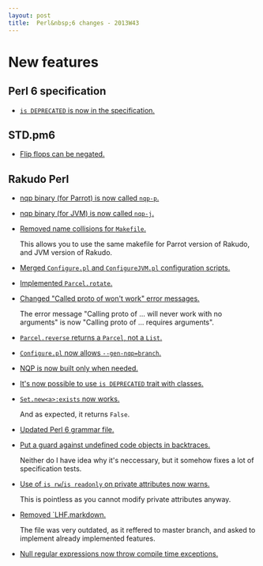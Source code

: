 ```yaml
---
layout: post
title:  Perl&nbsp;6 changes - 2013W43
---
```


New features
============

Perl 6 specification
--------------------

* [`is DEPRECATED` is now in the specification.](https://github.com/perl6/specs/commit/b8106c90cbfa8dbea55404a21f6aacf5bbaeeee8)

STD.pm6
-------

* [Flip flops can be negated.](https://github.com/perl6/std/commit/8adbc60ac4bce2fda58c74017cb0cbc20d5fcbc0)

Rakudo Perl
-----------

* [nqp binary (for Parrot) is now called `nqp-p`.](https://github.com/rakudo/rakudo/commit/54ffc91ba58f3d774963dc8c6ab4f086300a2712)

* [nqp binary (for JVM) is now called `nqp-j`.](https://github.com/rakudo/rakudo/commit/5df14829f255c3a3c1c03f5243e45bcdf87043e1)

* [Removed name collisions for `Makefile`.](https://github.com/rakudo/rakudo/commit/07e119e1e779439a3f22ce9f082d8621044393aa)

  This allows you to use the same makefile for Parrot version of
  Rakudo, and JVM version of Rakudo.

* [Merged `Configure.pl` and `ConfigureJVM.pl` configuration scripts.](https://github.com/rakudo/rakudo/commit/499325e0fc33a151f664973a40a02c23462ba093)

* [Implemented `Parcel.rotate`.](https://github.com/rakudo/rakudo/commit/b0c90ed3d2f6a2c7b86ae21cea87940bfc5140f6)

* [Changed "Called proto of won't work" error messages.](https://github.com/rakudo/rakudo/commit/09336e3661a38d594112f8cb20b9c3ea0f28f59c)

  The error message "Calling proto of ... will never work with no
  arguments" is now "Calling proto of ... requires arguments".

* [`Parcel.reverse` returns a `Parcel`, not a `List`.](https://github.com/rakudo/rakudo/commit/2684416fce76297ad97879a6926dcf611f077aaf)

* [`Configure.pl` now allows `--gen-nqp=branch`.](https://github.com/rakudo/rakudo/commit/fe4e1ff34a01fa0c68b9ddc2cefc67ba3a61fe8a)

* [NQP is now built only when needed.](https://github.com/rakudo/rakudo/commit/3c99ca750e2cb4df6c05b43ad0f6af4749561ccb)

* [It's now possible to use `is DEPRECATED` trait with classes.](https://github.com/rakudo/rakudo/commit/fd3e6833d7144e9b14fa28978168617fabfcf19c)

* [`Set.new<a>:exists` now works.](https://github.com/rakudo/rakudo/commit/882e3376c572cf34a3ffd5c82e5f4c6b0f348e17)

  And as expected, it returns `False`.

* [Updated Perl 6 grammar file.](https://github.com/rakudo/rakudo/commit/37acfa1d76ab7bf00716b8597aa81ea783c61499)

* [Put a guard against undefined code objects in backtraces.](https://github.com/rakudo/rakudo/commit/c37dfc740e127dc6cc5ec42cd36555fab59f7120)

  Neither do I have idea why it's neccessary, but it somehow fixes
  a lot of specification tests.

* [Use of `is rw`/`is readonly` on private attributes now warns.](https://github.com/rakudo/rakudo/commit/7378b2ae5131d5c364e0b6af58af1d6458aa2c2b)

  This is pointless as you cannot modify private attributes anyway.

* [Removed `LHF.markdown.](https://github.com/rakudo/rakudo/commit/73344a6edf2dc31f4b92dbb35bb4b588dc79f8cb)

  The file was very outdated, as it reffered to master branch, and
  asked to implement already implemented features.

* [Null regular expressions now throw compile time exceptions.](https://github.com/rakudo/rakudo/commit/493505cc64d6c562c8f811c0fd1dafac14d1e059)
